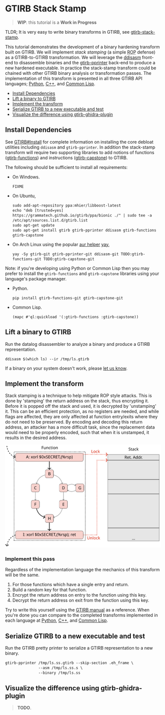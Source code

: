 GTIRB Stack Stamp
=================

> **WIP**: this tutorial is a **Work in Progress**

TLDR; It is very easy to write binary transforms in GTIRB, see
[gtirb-stack-stamp](https://github.com/grammatech/gtirb-stack-stamp).

This tutorial demonstrates the development of a binary hardening
transform built on GTIRB.  We will implement *stack stamping* (a
simple <abbr title="Return Oriented Programming">ROP</abbr> defense)
as a GTIRB-to-GTIRB transformation.  We will leverage the
[ddisasm](https://github.com/grammatech/ddisasm) front-end to
disassemble binaries and the
[gtirb-pprinter](https://github.com/grammatech/gtirb-pprinter)
back-end to produce a new hardened executable.  In practice the
stack-stamp transform could be chained with other GTIRB binary
analysis or transformation passes.  The implementation of this
transform is presented in all three GTIRB API languages;
[Python](https://grammatech.github.io/gtirb/python/index.html),
[C++](https://grammatech.github.io/gtirb/cpp/index.html), and
[Common Lisp](https://grammatech.github.io/gtirb/cl/index.html).

- [Install Dependencies](#install-dependencies)
- [Lift a binary to GTIRB](#lift-a-binary-to-gtirb)
- [Implement the transform](#implement-the-transform)
- [Serialize GTIRB to a new executable and test](#serialize-gtirb-to-a-new-executable-and-test)
- [Visualize the difference using gtirb-ghidra-plugin](#visualize-the-difference-using-gtirb-ghidra-plugin)

## Install Dependencies
See [GTIRB#Install](https://github.com/grammatech/gtirb#installing)
for complete information on installing the core debloat utilities
including `ddisasm` and `gtirb-pprinter`.  In addition the stack-stamp
transform will require two supporting libraries to add notions of
functions
([gtirb-functions](https://github.com/grammatech/gtirb-functions)) and
instructions
([gtirb-capstone](https://github.com/grammatech/gtirb-capstone)) to
GTIRB.

The following should be sufficient to install all requirements:

- On Windows.

  ```
  FIXME
  ```

- On Ubuntu,

  ```
  sudo add-apt-repository ppa:mhier/libboost-latest
  echo "deb [trusted=yes] https://grammatech.github.io/gtirb/ppa/bionic ./" | sudo tee -a /etc/apt/sources.list.d/gtirb.list
  sudo apt-get update
  sudo apt-get install gtirb gtirb-pprinter ddisasm gtirb-functions gtirb-capstone
  ```

- On Arch Linux using the popular [aur helper](https://wiki.archlinux.org/index.php/AUR_helpers)
  [yay](https://github.com/Jguer/yay),

  ```
  yay -Sy gtirb-git gtirb-pprinter-git ddisasm-git TODO:gtirb-functions-git TODO:gtirb-capstone-git
  ```

Note: if you're developing using Python or Common Lisp then you may
prefer to install the `gtirb-functions` and `gtirb-capstone` libraries
using your language's package manager.

- Python.

  ```
  pip install gtirb-functions-git gtirb-capstone-git
  ```

- Common Lisp.

  ```
  (mapc #'ql:quickload '(:gtirb-functions :gtirb-capstone))
  ```

## Lift a binary to GTIRB
Run the datalog disassembler to analyze a binary and produce a GTIRB
representation.

```
ddisasm $(which ls) --ir /tmp/ls.gtirb
```

If a binary on your system doesn't work, please
[let us know](https://github.com/GrammaTech/ddisasm/issues/new).

## Implement the transform
Stack stamping is a technique to help mitigate ROP style attacks.
This is done by 'stamping' the return address on the stack, thus
encrypting it.  Before it is popped off the stack and used, it is
decrypted by 'unstamping' it.  This can be an efficient protection, as
no registers are needed, and while flags are affected, they are only
affected at function entry/exits where they do not need to be
preserved.  By encoding and decoding this return address, an attacker
has a more difficult task, since the replacement data would need to be
properly encoded, such that when it is unstamped, it results in the
desired address.

![Stack Stamp Figure](.stack-stamp.svg)

### Implement this pass
Regardless of the implementation language the mechanics of this
transform will be the same.

1. For those functions which have a single entry and return.
2. Build a random key for that function.
3. Encrypt the return address on entry to the function using this key.
4. Decrypt the return address on exit from the function using this key.

Try to write this yourself using the [GTIRB
manual](https://grammatech.github.io/gtirb/) as a reference.  When
you're done you can compare to the completed transforms implemented in
each language at
[Python](https://github.com/GrammaTech/gtirb-stack-stamp/blob/master/gtirb_stack_stamp/stack_stamp.py#L36),
[C++](#FIXME), and
[Common Lisp](https://github.com/GrammaTech/gtirb-stack-stamp/blob/master/gtirb-stack-stamp.lisp#L24).

## Serialize GTIRB to a new executable and test
Run the GTIRB pretty printer to serialize a GTIRB representation to a
new binary.

```
gtirb-pprinter /tmp/ls.ss.gtirb --skip-section .eh_frame \
               --asm /tmp/ls.ss.s \
               --binary /tmp/ls.ss
```

## Visualize the difference using gtirb-ghidra-plugin

> **TODO**.
